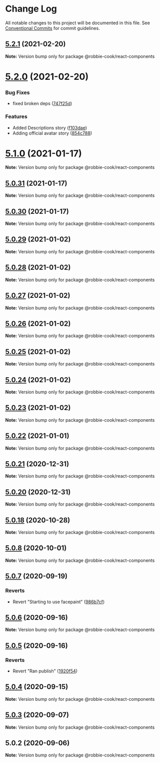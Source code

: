 # Change Log

All notable changes to this project will be documented in this file.
See [Conventional Commits](https://conventionalcommits.org) for commit guidelines.

## [5.2.1](https://github.com/Robbie-Cook/gatsby-sites/tree/master/packages/react-components/compare/@robbie-cook/react-components@5.2.0...@robbie-cook/react-components@5.2.1) (2021-02-20)

**Note:** Version bump only for package @robbie-cook/react-components





# [5.2.0](https://github.com/Robbie-Cook/gatsby-sites/tree/master/packages/react-components/compare/@robbie-cook/react-components@5.1.0...@robbie-cook/react-components@5.2.0) (2021-02-20)


### Bug Fixes

* fixed broken deps ([747f25d](https://github.com/Robbie-Cook/gatsby-sites/tree/master/packages/react-components/commit/747f25d7cecd9a6b2455e493cdecf1187637512c))


### Features

* Added Descriptions story ([f103dae](https://github.com/Robbie-Cook/gatsby-sites/tree/master/packages/react-components/commit/f103dae2f3ad80957d2385b196953a1255123f7d))
* Adding official avatar story ([854c788](https://github.com/Robbie-Cook/gatsby-sites/tree/master/packages/react-components/commit/854c788e90f8920fff73042f5b4ac6c3d33ed43b))





# [5.1.0](https://github.com/Robbie-Cook/gatsby-sites/tree/master/packages/react-components/compare/@robbie-cook/react-components@5.0.31...@robbie-cook/react-components@5.1.0) (2021-01-17)

**Note:** Version bump only for package @robbie-cook/react-components





## [5.0.31](https://github.com/Robbie-Cook/gatsby-sites/tree/master/packages/react-components/compare/@robbie-cook/react-components@5.0.29...@robbie-cook/react-components@5.0.31) (2021-01-17)

**Note:** Version bump only for package @robbie-cook/react-components





## [5.0.30](https://github.com/Robbie-Cook/gatsby-sites/tree/master/packages/react-components/compare/@robbie-cook/react-components@5.0.29...@robbie-cook/react-components@5.0.30) (2021-01-17)

**Note:** Version bump only for package @robbie-cook/react-components





## [5.0.29](https://github.com/Robbie-Cook/gatsby-sites/tree/master/packages/react-components/compare/@robbie-cook/react-components@5.0.28...@robbie-cook/react-components@5.0.29) (2021-01-02)

**Note:** Version bump only for package @robbie-cook/react-components





## [5.0.28](https://github.com/Robbie-Cook/gatsby-sites/tree/master/packages/react-components/compare/@robbie-cook/react-components@5.0.27...@robbie-cook/react-components@5.0.28) (2021-01-02)

**Note:** Version bump only for package @robbie-cook/react-components





## [5.0.27](https://github.com/Robbie-Cook/gatsby-sites/tree/master/packages/react-components/compare/@robbie-cook/react-components@5.0.26...@robbie-cook/react-components@5.0.27) (2021-01-02)

**Note:** Version bump only for package @robbie-cook/react-components





## [5.0.26](https://github.com/Robbie-Cook/gatsby-sites/tree/master/packages/react-components/compare/@robbie-cook/react-components@5.0.25...@robbie-cook/react-components@5.0.26) (2021-01-02)

**Note:** Version bump only for package @robbie-cook/react-components





## [5.0.25](https://github.com/Robbie-Cook/gatsby-sites/tree/master/packages/react-components/compare/@robbie-cook/react-components@5.0.23...@robbie-cook/react-components@5.0.25) (2021-01-02)

**Note:** Version bump only for package @robbie-cook/react-components





## [5.0.24](https://github.com/Robbie-Cook/gatsby-sites/tree/master/packages/react-components/compare/@robbie-cook/react-components@5.0.23...@robbie-cook/react-components@5.0.24) (2021-01-02)

**Note:** Version bump only for package @robbie-cook/react-components





## [5.0.23](https://github.com/Robbie-Cook/gatsby-sites/tree/master/packages/react-components/compare/@robbie-cook/react-components@5.0.22...@robbie-cook/react-components@5.0.23) (2021-01-02)

**Note:** Version bump only for package @robbie-cook/react-components





## [5.0.22](https://github.com/Robbie-Cook/gatsby-sites/tree/master/packages/react-components/compare/@robbie-cook/react-components@5.0.21...@robbie-cook/react-components@5.0.22) (2021-01-01)

**Note:** Version bump only for package @robbie-cook/react-components





## [5.0.21](https://github.com/Robbie-Cook/gatsby-sites/tree/master/packages/react-components/compare/@robbie-cook/react-components@5.0.20...@robbie-cook/react-components@5.0.21) (2020-12-31)

**Note:** Version bump only for package @robbie-cook/react-components





## [5.0.20](https://github.com/Robbie-Cook/gatsby-sites/tree/master/packages/react-components/compare/@robbie-cook/react-components@5.0.18...@robbie-cook/react-components@5.0.20) (2020-12-31)

**Note:** Version bump only for package @robbie-cook/react-components





## [5.0.18](https://github.com/Robbie-Cook/gatsby-sites/tree/master/packages/react-components/compare/@robbie-cook/react-components@5.0.8...@robbie-cook/react-components@5.0.18) (2020-10-28)

**Note:** Version bump only for package @robbie-cook/react-components





## [5.0.8](https://github.com/Robbie-Cook/gatsby-sites/compare/@robbie-cook/react-components@5.0.7...@robbie-cook/react-components@5.0.8) (2020-10-01)

**Note:** Version bump only for package @robbie-cook/react-components





## [5.0.7](https://github.com/Robbie-Cook/gatsby-sites/compare/@robbie-cook/react-components@5.0.6...@robbie-cook/react-components@5.0.7) (2020-09-19)


### Reverts

* Revert "Starting to use facepaint" ([986b7cf](https://github.com/Robbie-Cook/gatsby-sites/commit/986b7cf5036124c0bdf6beda2cb9d38f6aff9184))





## [5.0.6](https://github.com/Robbie-Cook/gatsby-sites/compare/@robbie-cook/react-components@5.0.5...@robbie-cook/react-components@5.0.6) (2020-09-16)

**Note:** Version bump only for package @robbie-cook/react-components





## [5.0.5](https://github.com/Robbie-Cook/gatsby-sites/compare/@robbie-cook/react-components@5.0.4...@robbie-cook/react-components@5.0.5) (2020-09-16)


### Reverts

* Revert "Ran publish" ([1920f54](https://github.com/Robbie-Cook/gatsby-sites/commit/1920f547267b92496c9409d4188a9540d468e789))





## [5.0.4](https://github.com/Robbie-Cook/gatsby-sites/compare/@robbie-cook/react-components@5.0.3...@robbie-cook/react-components@5.0.4) (2020-09-15)

**Note:** Version bump only for package @robbie-cook/react-components





## [5.0.3](https://github.com/Robbie-Cook/gatsby-sites/compare/@robbie-cook/react-components@5.0.2...@robbie-cook/react-components@5.0.3) (2020-09-07)

**Note:** Version bump only for package @robbie-cook/react-components





## 5.0.2 (2020-09-06)

**Note:** Version bump only for package @robbie-cook/react-components
